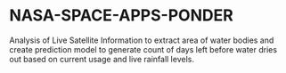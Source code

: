 # NASA-SPACE-APPS-PONDER
Analysis of Live Satellite Information to extract area of water bodies and create prediction model to generate count of days left before water dries out based on current usage and live rainfall levels.
